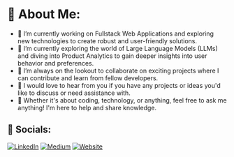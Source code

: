 # 👾 About Me:
- 🦄 I’m currently working on Fullstack Web Applications and exploring new technologies to create robust and user-friendly solutions.
- 🤖 I’m currently exploring the world of Large Language Models (LLMs) and diving into Product Analytics to gain deeper insights into user behavior and preferences.
- 🌱 I’m always on the lookout to collaborate on exciting projects where I can contribute and learn from fellow developers.
- 🚀 I would love to hear from you if you have any projects or ideas you'd like to discuss or need assistance with.
- 💬 Whether it's about coding, technology, or anything, feel free to ask me anything! I'm here to help and share knowledge.


## 🤖 Socials:
[![LinkedIn](https://img.shields.io/badge/LinkedIn-%230077B5.svg?logo=linkedin&logoColor=white)](https://linkedin.com/in/https://www.linkedin.com/in/randilusoysa/) [![Medium](https://img.shields.io/badge/Medium-12100E?logo=medium&logoColor=white)](https://medium.com/@https://medium.com/@randilu) [![Website](https://img.shields.io/badge/Website)](https://https://randilusoysa.com/) 

